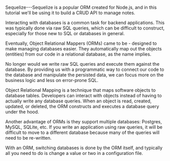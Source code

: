 Sequelize---Sequelize is a popular ORM created for Node.js, and in this tutorial we'll be using it to build a CRUD API to manage notes.

Interacting with databases is a common task for backend applications. This was typically done via raw SQL queries, which can be difficult to construct, especially for those new to SQL or databases in general.

Eventually, Object Relational Mappers (ORMs) came to be - designed to make managing databases easier. They automatically map out the objects (entities) from our code in a relational database, as the name implies.

No longer would we write raw SQL queries and execute them against the database. By providing us with a programmatic way to connect our code to the database and manipulate the persisted data, we can focus more on the business logic and less on error-prone SQL.

Object Relational Mapping is a technique that maps software objects to database tables. Developers can interact with objects instead of having to actually write any database queries. When an object is read, created, updated, or deleted, the ORM constructs and executes a database query under the hood.

Another advantage of ORMs is they support multiple databases: Postgres, MySQL, SQLite, etc. If you write an application using raw queries, it will be difficult to move to a different database because many of the queries will need to be re-written.

With an ORM, switching databases is done by the ORM itself, and typically all you need to do is change a value or two in a configuration file.